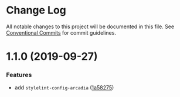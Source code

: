# Change Log

All notable changes to this project will be documented in this file.
See [Conventional Commits](https://conventionalcommits.org) for commit guidelines.

# 1.1.0 (2019-09-27)


### Features

* add `stylelint-config-arcadia` ([1a58275](https://github.com/salesmessage/javascript/commit/1a58275))
